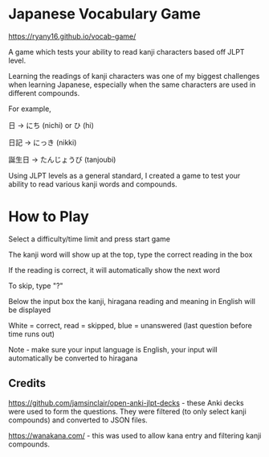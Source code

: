 # Japanese Vocabulary Game

https://ryany16.github.io/vocab-game/

A game which tests your ability to read kanji characters based off JLPT level. 

Learning the readings of kanji characters was one of my biggest challenges when learning Japanese, especially when the same characters are used in different compounds. 

For example,

日 -> にち (nichi) or ひ (hi)

日記 -> にっき (nikki)

誕生日 -> たんじょうび (tanjoubi)

Using JLPT levels as a general standard, I created a game to test your ability to read various kanji words and compounds. 

# How to Play

Select a difficulty/time limit and press start game

The kanji word will show up at the top, type the correct reading in the box

If the reading is correct, it will automatically show the next word

To skip, type "?"

Below the input box the kanji, hiragana reading and meaning in English will be displayed

White = correct, read = skipped, blue = unanswered (last question before time runs out)

Note - make sure your input language is English, your input will automatically be converted to hiragana


## Credits
https://github.com/jamsinclair/open-anki-jlpt-decks - these Anki decks were used to form the questions. They were filtered (to only select kanji compounds) and converted to JSON files. 

https://wanakana.com/ - this was used to allow kana entry and filtering kanji compounds. 
